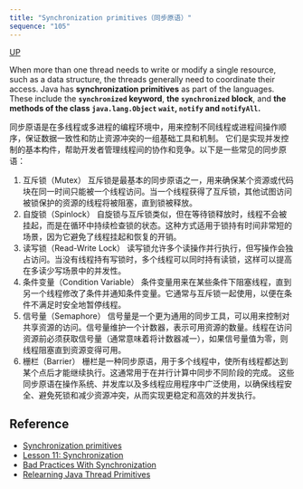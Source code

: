 ```yaml
---
title: "Synchronization primitives（同步原语）"
sequence: "105"
---
```


[UP](/java-concurrency.html)

When more than one thread needs to write or modify a single resource, such as a data structure,
the threads generally need to coordinate their access.
Java has **synchronization primitives** as part of the languages.
These include the **`synchronized` keyword**, **the `synchronized` block**, and
**the methods of the class `java.lang.Object` `wait`, `notify` and `notifyAll`.**

同步原语是在多线程或多进程的编程环境中，用来控制不同线程或进程间操作顺序，保证数据一致性和防止资源冲突的一组基础工具和机制。
它们是实现并发控制的基本构件，帮助开发者管理线程间的协作和竞争。以下是一些常见的同步原语：

1. 互斥锁（Mutex）
   互斥锁是最基本的同步原语之一，用来确保某个资源或代码块在同一时间只能被一个线程访问。当一个线程获得了互斥锁，其他试图访问被锁保护的资源的线程将被阻塞，直到锁被释放。
2. 自旋锁（Spinlock）
   自旋锁与互斥锁类似，但在等待锁释放时，线程不会被挂起，而是在循环中持续检查锁的状态。这种方式适用于锁持有时间非常短的场景，因为它避免了线程挂起和恢复的开销。
3. 读写锁（Read-Write Lock）
   读写锁允许多个读操作并行执行，但写操作会独占访问。当没有线程持有写锁时，多个线程可以同时持有读锁，这样可以提高在多读少写场景中的并发性。
4. 条件变量（Condition Variable）
   条件变量用来在某些条件下阻塞线程，直到另一个线程修改了条件并通知条件变量。它通常与互斥锁一起使用，以便在条件不满足时安全地暂停线程。
5. 信号量（Semaphore）
   信号量是一个更为通用的同步工具，可以用来控制对共享资源的访问。信号量维护一个计数器，表示可用资源的数量。线程在访问资源前必须获取信号量（通常意味着将计数器减一），如果信号量值为零，则线程阻塞直到资源变得可用。
6. 栅栏（Barrier）
   栅栏是一种同步原语，用于多个线程中，使所有线程都达到某个点后才能继续执行。这通常用于在并行计算中同步不同阶段的完成。
   这些同步原语在操作系统、并发库以及多线程应用程序中广泛使用，以确保线程安全、避免死锁和减少资源冲突，从而实现更稳定和高效的并发执行。

## Reference

- [Synchronization primitives](https://www.cs.columbia.edu/~hgs/os/sync.html)
- [Lesson 11: Synchronization](https://www.cs.miami.edu/home/burt/learning/globalis/lessonB/)
- [Bad Practices With Synchronization](https://www.baeldung.com/java-synchronization-bad-practices)
- [Relearning Java Thread Primitives](https://debugagent.com/relearning-java-thread-primitives)

